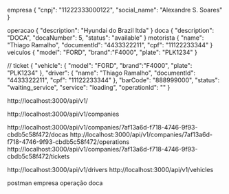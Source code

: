 
empresa
{
  "cnpj": "11222333000122",
  "social_name": "Alexandre S. Soares"
}

operacao
{
  "description": "Hyundai do Brazil ltda"
}
doca
{
  "description": "DOCA",
  "docaNumber": 5,
  "status": "available"
}
motorista
{
  "name": "Thiago Ramalho",
  "documentId": "4433322211",
  "cpf": "11122233344"
}
veiculos
{
  "model": "FORD",
  "brand":"F4000",
  "plate": "PLK1234"
}

// ticket
{
  "vehicle": {
    "model": "FORD",
    "brand":"F4000",
    "plate": "PLK1234"
  },
  "driver": {
    "name": "Thiago Ramalho",
    "documentId": "4433322211",
    "cpf": "11122233344"
  },
  "barCode": "888999000",
  "status": "waiting_service",
  "service": "loading",
  "operationId": ""
}

http://localhost:3000/api/v1/

http://localhost:3000/api/v1/companies

http://localhost:3000/api/v1/companies/7af13a6d-f718-4746-9f93-cbdb5c58f472/docas
http://localhost:3000/api/v1/companies/7af13a6d-f718-4746-9f93-cbdb5c58f472/operations
http://localhost:3000/api/v1/companies/7af13a6d-f718-4746-9f93-cbdb5c58f472/tickets


http://localhost:3000/api/v1/drivers
http://localhost:3000/api/v1/vehicles


postman
empresa
operação 
doca
